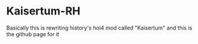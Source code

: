 # Kaisertum-RH
Basically this is rewriting history's hoi4 mod called "Kaisertum" and this is the github page for it
